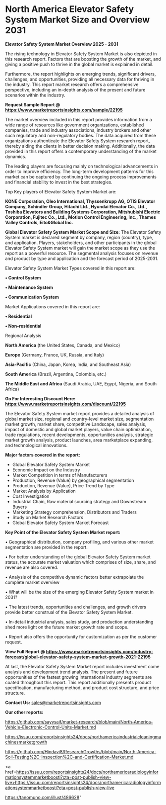 # North America Elevator Safety System Market Size and Overview 2031

<Strong> Elevator Safety System Market Overview 2025 - 2031</strong>

The rising technology in Elevator Safety System Market is also depicted in this research report. Factors that are boosting the growth of the market, and giving a positive push to thrive in the global market is explained in detail.

Furthermore, the report highlights on emerging trends, significant drivers, challenges, and opportunities, providing all necessary data for thriving in the industry. This report market research offers a comprehensive perspective, including an in-depth analysis of the present and future scenarios within the industry.

<strong>Request Sample Report @ <a href=https://www.marketreportsinsights.com/sample/22195>https://www.marketreportsinsights.com/sample/22195</a></strong>

The market overview included in this report provides information from a wide range of resources like government organizations, established companies, trade and industry associations, industry brokers and other such regulatory and non-regulatory bodies. The data acquired from these organizations authenticate the Elevator Safety System research report, thereby aiding the clients in better decision making. Additionally, the data provided in this report offers a contemporary understanding of the market dynamics.

The leading players are focusing mainly on technological advancements in order to improve efficiency. The long-term development patterns for this market can be captured by continuing the ongoing process improvements and financial stability to invest in the best strategies.

Top Key players of Elevator Safety System Market are:

<strong>KONE Corporation, Oleo International, Thyssenkrupp AG, OTIS Elevator Company, Schindler Group, Hitachi Ltd., Hyundai Elevator Co., Ltd., Toshiba Elevators and Building Systems Corporation, Mitshubishi Electric Corporation, Fujitec Co., Ltd., Motion Control Engineering, Inc., Thames Valley Controls, Eito&Global Inc.</strong>

<strong><b>Global Elevator Safety System Market Scope and Size:</b></strong>
The Elevator Safety System market is declared segment by company, region (country), type, and application. Players, stakeholders, and other participants in the global Elevator Safety System market will gain the market scope as they use the report as a powerful resource. The segmental analysis focuses on revenue and product by type and application and the forecast period of 2025-2031.

Elevator Safety System Market Types covered in this report are:

<strong>• Control System

• Maintenance System

• Communication System</strong>

Market Applications covered in this report are:

<strong>• Residential

• Non-residential</strong> 

Regional Analysis

<strong>North America</strong> (the United States, Canada, and Mexico)

<strong>Europe</strong> (Germany, France, UK, Russia, and Italy)

<strong>Asia-Pacific</strong> (China, Japan, Korea, India, and Southeast Asia)

<strong>South America</strong> (Brazil, Argentina, Colombia, etc.)

<strong>The Middle East and Africa</strong> (Saudi Arabia, UAE, Egypt, Nigeria, and South Africa)

<strong>Go For Interesting Discount Here: <a href=https://www.marketreportsinsights.com/discount/22195>https://www.marketreportsinsights.com/discount/22195</a></strong>

The Elevator Safety System market report provides a detailed analysis of global market size, regional and country-level market size, segmentation market growth, market share, competitive Landscape, sales analysis, impact of domestic and global market players, value chain optimization, trade regulations, recent developments, opportunities analysis, strategic market growth analysis, product launches, area marketplace expanding, and technological innovations.

<strong><b>Major factors covered in the report:</b></strong>
<ul>
  <li>Global Elevator Safety System Market </li>
  <li>Economic Impact on the Industry</li>
  <li>Market Competition in terms of Manufacturers</li>
  <li>Production, Revenue (Value) by geographical segmentation</li>
  <li>Production, Revenue (Value), Price Trend by Type</li>
  <li>Market Analysis by Application</li>
  <li>Cost Investigation</li>
  <li>Industrial Chain, Raw material sourcing strategy and Downstream Buyers</li>
  <li>Marketing Strategy comprehension, Distributors and Traders</li>
  <li>Study on Market Research Factors</li>
  <li>Global Elevator Safety System Market Forecast</li>
</ul>

<strong><b>Key Point of the Elevator Safety System Market report:</b></strong>

• Geographical distribution, company profiling, and various other market segmentation are provided in the report.

• For better understanding of the global Elevator Safety System market status, the accurate market valuation which comprises of size, share, and revenue are also covered.

• Analysis of the competitive dynamic factors better extrapolate the complete market overview

• What will be the size of the emerging Elevator Safety System market in 2031?

• The latest trends, opportunities and challenges, and growth drivers provide better construal of the Elevator Safety System Market.

• In-detail industrial analysis, sales study, and production understanding shed more light on the future market growth rate and scope.

• Report also offers the opportunity for customization as per the customer request.

<strong><b>View Full Report @ <a href=https://www.marketreportsinsights.com/industry-forecast/global-elevator-safety-system-market-growth-2021-22195>https://www.marketreportsinsights.com/industry-forecast/global-elevator-safety-system-market-growth-2021-22195</a></b></strong>


At last, the Elevator Safety System Market report includes investment come analysis and development trend analysis. The present and future opportunities of the fastest growing international industry segments are coated throughout this report. This report additionally presents product specification, manufacturing method, and product cost structure, and price structure.

<strong>Contact Us:</strong>
sales@marketreportsinsights.com

<strong>Our other reports:</strong>

<a href=https://github.com/sayysaif/market-research/blob/main/North-America-Vehicle-Electronic-Control-Units-Market.md>https://github.com/sayysaif/market-research/blob/main/North-America-Vehicle-Electronic-Control-Units-Market.md</a>

<a href=https://issuu.com/reportsinsights24/docs/northamericaindustrialcleaningmachinesmarketgrowth>https://issuu.com/reportsinsights24/docs/northamericaindustrialcleaningmachinesmarketgrowth</a>

<a href=https://github.com/Hindavi8/ResearchGrowths/blob/main/North-America-Soil-Testing%2C-Inspection%2C-and-Certification-Market.md>https://github.com/Hindavi8/ResearchGrowths/blob/main/North-America-Soil-Testing%2C-Inspection%2C-and-Certification-Market.md</a>

<a href=https://issuu.com/reportsinsights24/docs/northamericaradiologyinformationsystemmarketboosti?cta=post-publish-view-live>https://issuu.com/reportsinsights24/docs/northamericaradiologyinformationsystemmarketboosti?cta=post-publish-view-live</a>

<a href=https://tanomuno.com/illust/486628>https://tanomuno.com/illust/486628</a>"
